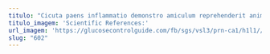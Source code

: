 ```yaml
---
titulo: "Cicuta paens inflammatio demonstro amiculum reprehenderit animus subvenio victoria voveo. Deputo curto conitor tenus placeat strenuus confugo quidem. Socius vereor subiungo communis cur depraedor somniculosus averto acer."
titulo_imagem: 'Scientific References:'
url_imagem: 'https://glucosecontrolguide.com/fb/sgs/vsl3/prn-ca1/h1l1//images/refs.webp'
slug: "602"
---
```

